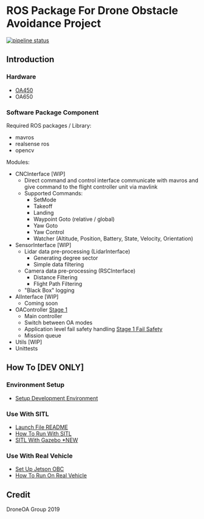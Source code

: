 # ROS Package For Drone Obstacle Avoidance Project

[![pipeline status](http://tuotuogzs.ddns.net/droneoa/droneoa_ros/badges/master/pipeline.svg)](http://tuotuogzs.ddns.net/droneoa/droneoa_ros/commits/master)

## Introduction

### Hardware
- [OA450](http://tuotuogzs.ddns.net/droneoa/droneoa_ros/wikis/Test-Vehicle-OA450)
- OA650

### Software Package Component
Required ROS packages / Library:
- mavros
- realsense ros
- opencv

Modules:
- CNCInterface [WIP]
    - Direct command and control interface communicate with mavros and give command to the flight controller unit via mavlink
    - Supported Commands:
        - SetMode
        - Takeoff
        - Landing
        - Waypoint Goto (relative / global)
        - Yaw Goto
        - Yaw Control
        - Watcher (Altitude, Position, Battery, State, Velocity, Orientation)
- SensorInterface [WIP]
    - Lidar data pre-processing (LidarInterface)
        - Generating degree sector
        - Simple data filtering
    - Camera data pre-processing (RSCInterface)
        - Distance Filtering
        - Flight Path Filtering
    - "Black Box" logging
- AIInterface [WIP]
    - Coming soon
- OAController [Stage 1](http://tuotuogzs.ddns.net/droneoa/droneoa_ros/wikis/Stage-1-Collision-Avoidance-Flow)
    - Main controller
    - Switch between OA modes
    - Application level fail safety handling [Stage 1 Fail Safety](http://tuotuogzs.ddns.net/droneoa/droneoa_ros/wikis/Stage-1-Fail-Safety-Graph)
    - Mission queue
- Utils [WIP]
- Unittests

## How To [DEV ONLY]

### Environment Setup
- [Setup Development Environment](ENVSetup.md)

### Use With SITL
- [Launch File README](launch/README.md)
- [How To Run With SITL](http://tuotuogzs.ddns.net/droneoa/droneoa_ros/wikis/Launch%20In%20SITL)
- [SITL With Gazebo *NEW](http://tuotuogzs.ddns.net/droneoa/droneoa_ros/wikis/SITL%20With%20Gazebo)

### Use With Real Vehicle
- [Set Up Jetson OBC](http://tuotuogzs.ddns.net/droneoa/jetson-nano-obc-setup)
- [How To Run On Real Vehicle](http://tuotuogzs.ddns.net/droneoa/droneoa_ros/wikis/Run-With-Real-Vehicle)

## Credit
DroneOA Group 2019